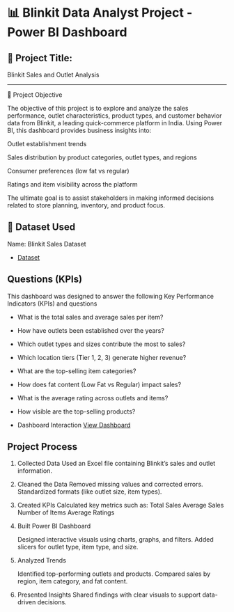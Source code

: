 # 📊 Blinkit Data Analyst Project - Power BI Dashboard

## 🚀 Project Title:

Blinkit Sales and Outlet Analysis


---

🎯 Project Objective

The objective of this project is to explore and analyze the sales performance, outlet characteristics, product types, and customer behavior data from Blinkit, a leading quick-commerce platform in India. Using Power BI, this dashboard provides business insights into:

Outlet establishment trends

Sales distribution by product categories, outlet types, and regions

Consumer preferences (low fat vs regular)

Ratings and item visibility across the platform


The ultimate goal is to assist stakeholders in making informed decisions related to store planning, inventory, and product focus.



## 📂 Dataset Used

Name: Blinkit Sales Dataset

-  <a href="https://github.com/LakshmiNarayana8464/Data-Analysis-Dashboard/blob/main/BlinkIT_Grocery_Data.xlsx">Dataset</a>

## Questions (KPIs)

This dashboard was designed to answer the following Key Performance Indicators (KPIs) and questions
-  What is the total sales and average sales per item?
-  How have outlets been established over the years?
-  Which outlet types and sizes contribute the most to sales?
-  Which location tiers (Tier 1, 2, 3) generate higher revenue?
-  What are the top-selling item categories?
-  How does fat content (Low Fat vs Regular) impact sales?
-  What is the average rating across outlets and items?
-  How visible are the top-selling products?

-  Dashboard Interaction <a href="https://github.com/LakshmiNarayana8464/Data-Analysis-Dashboard/blob/main/Dashboard.png">View Dashboard</a>

## Project Process 

1. Collected Data
Used an Excel file containing Blinkit’s sales and outlet information.

2. Cleaned the Data
Removed missing values and corrected errors.
Standardized formats (like outlet size, item types).

3. Created KPIs
Calculated key metrics such as:
Total Sales
Average Sales
Number of Items
Average Ratings

4. Built Power BI Dashboard

   Designed interactive visuals using charts, graphs, and filters.
   Added slicers for outlet type, item type, and size.

5. Analyzed Trends

   Identified top-performing outlets and products.
   Compared sales by region, item category, and fat content.

6. Presented Insights
Shared findings with clear visuals to support data-driven decisions.






